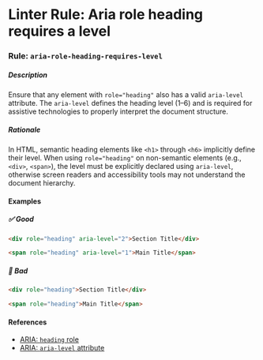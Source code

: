 # Linter Rule: Aria role heading requires a level

### Rule: `aria-role-heading-requires-level`

##### Description

Ensure that any element with `role="heading"` also has a valid `aria-level` attribute. The `aria-level` defines the heading level (1–6) and is required for assistive technologies to properly interpret the document structure.

##### Rationale

In HTML, semantic heading elements like `<h1>` through `<h6>` implicitly define their level. When using `role="heading"` on non-semantic elements (e.g., `<div>`, `<span>`), the level must be explicitly declared using `aria-level`, otherwise screen readers and accessibility tools may not understand the document hierarchy.

#### Examples

##### ✅ Good

```html
<div role="heading" aria-level="2">Section Title</div>

<span role="heading" aria-level="1">Main Title</span>
```

##### 🚫 Bad

```html
<div role="heading">Section Title</div>

<span role="heading">Main Title</span>
```

#### References

* [ARIA: `heading` role](https://developer.mozilla.org/en-US/docs/Web/Accessibility/ARIA/Reference/Roles/heading_role)
* [ARIA: `aria-level` attribute](https://developer.mozilla.org/en-US/docs/Web/Accessibility/ARIA/Reference/Attributes/aria-level)